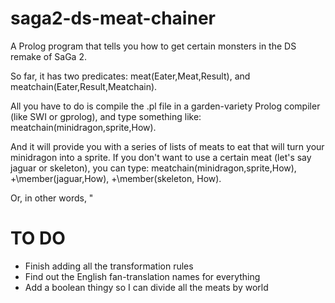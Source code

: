 # saga2-ds-meat-chainer
A Prolog program that tells you how to get certain monsters in the DS remake of SaGa 2.

So far, it has two predicates:
meat(Eater,Meat,Result), and meatchain(Eater,Result,Meatchain).

All you have to do is compile the .pl file in a garden-variety Prolog compiler (like SWI or gprolog), and type something like:
  meatchain(minidragon,sprite,How).
  
And it will provide you with a series of lists of meats to eat that will turn your minidragon into a sprite.
If you don't want to use a certain meat (let's say jaguar or skeleton), you can type:
  meatchain(minidragon,sprite,How), +\member(jaguar,How), +\member(skeleton, How).
  
Or, in other words, "


# TO DO

* Finish adding all the transformation rules
* Find out the English fan-translation names for everything
* Add a boolean thingy so I can divide all the meats by world
